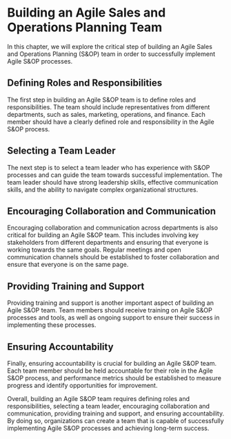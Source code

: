 Building an Agile Sales and Operations Planning Team
======================================================================================================

In this chapter, we will explore the critical step of building an Agile Sales and Operations Planning (S\&OP) team in order to successfully implement Agile S\&OP processes.

Defining Roles and Responsibilities
-----------------------------------

The first step in building an Agile S\&OP team is to define roles and responsibilities. The team should include representatives from different departments, such as sales, marketing, operations, and finance. Each member should have a clearly defined role and responsibility in the Agile S\&OP process.

Selecting a Team Leader
-----------------------

The next step is to select a team leader who has experience with S\&OP processes and can guide the team towards successful implementation. The team leader should have strong leadership skills, effective communication skills, and the ability to navigate complex organizational structures.

Encouraging Collaboration and Communication
-------------------------------------------

Encouraging collaboration and communication across departments is also critical for building an Agile S\&OP team. This includes involving key stakeholders from different departments and ensuring that everyone is working towards the same goals. Regular meetings and open communication channels should be established to foster collaboration and ensure that everyone is on the same page.

Providing Training and Support
------------------------------

Providing training and support is another important aspect of building an Agile S\&OP team. Team members should receive training on Agile S\&OP processes and tools, as well as ongoing support to ensure their success in implementing these processes.

Ensuring Accountability
-----------------------

Finally, ensuring accountability is crucial for building an Agile S\&OP team. Each team member should be held accountable for their role in the Agile S\&OP process, and performance metrics should be established to measure progress and identify opportunities for improvement.

Overall, building an Agile S\&OP team requires defining roles and responsibilities, selecting a team leader, encouraging collaboration and communication, providing training and support, and ensuring accountability. By doing so, organizations can create a team that is capable of successfully implementing Agile S\&OP processes and achieving long-term success.
